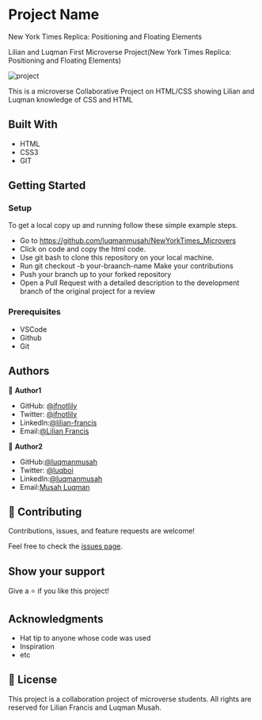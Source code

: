 # Project Name
New York Times Replica: Positioning and Floating Elements


Lilian and Luqman First Microverse Project(New York Times Replica: Positioning and Floating Elements)

![project](https://user-images.githubusercontent.com/22328716/104506014-af786080-55dc-11eb-8136-541974899274.png)


This is a microverse Collaborative Project on HTML/CSS showing Lilian and Luqman knowledge of CSS and HTML



## Built With
- HTML
- CSS3
- GIT


## Getting Started


### Setup


To get a local copy up and running follow these simple example steps.

- Go to https://github.com/luqmanmusah/NewYorkTimes_Microvers
- Click on code and copy the html code. 
- Use git bash to clone this repository on your local machine. 
- Run git checkout -b your-braanch-name Make your contributions 
- Push your branch up to your forked repository 
- Open a Pull Request with a detailed description to the development branch of the original project for a review



### Prerequisites 
- VSCode
- Github
- Git

## Authors

👤 **Author1**

- GitHub: [@ifnotlily](https://github.com/ifnotlily/)
- Twitter: [@ifnotlily](https://twitter.com/ifnotlily)
- LinkedIn:[@lilian-francis](https://www.linkedin.com/in/lilian-francis)
- Email:[@Lilian Francis](ifnotlily@yahoo.com)




👤 **Author2**



- GitHub:[@luqmanmusah](https://github.com/luqmanmusah)
- Twitter: [@luqboi](https://twitter.com/luqboi)
- LinkedIn:[@luqmanmusah](https://www.linkedin.com/luqmanmusah)
- Email:[Musah Luqman](musahluqman@gmail.com)



## 🤝 Contributing

Contributions, issues, and feature requests are welcome!


Feel free to check the [issues page](issues/).


## Show your support

Give a ⭐️ if you like this project!

## Acknowledgments

- Hat tip to anyone whose code was used
- Inspiration
- etc

## 📝 License 

This project is a collaboration project of microverse students. All rights are reserved for Lilian Francis and Luqman Musah.
